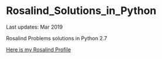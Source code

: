# Rosalind_Solutions_in_Python
Last updates: Mar 2019

Rosalind Problems solutions in Python 2.7

[Here is my Rosalind Profile](http://rosalind.info/users/wenruihuang/)
